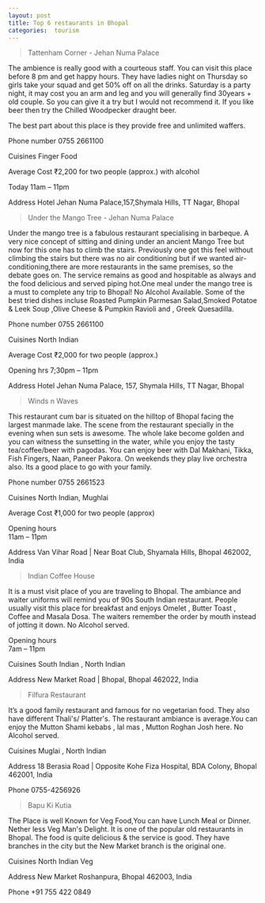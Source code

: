 ```yaml
---
layout: post
title: Top 6 restaurants in Bhopal
categories:  tourism
---
```

 
> Tattenham Corner - Jehan Numa Palace

The ambience is really good with a courteous staff. You can visit this place before 8 pm and get happy hours. They have ladies night on Thursday so girls take your squad and get 50% off on all the drinks. Saturday is a party night, it may cost you an arm and leg and you will generally find 30years + old couple. So you can give it a try but I would not recommend it. If you like beer then try the Chilled Woodpecker draught beer.

The best part about this place is they provide free and unlimited waffers.

Phone number
0755 2661100

Cuisines
Finger Food

Average Cost 
₹2,200 for two people (approx.)  with alcohol 
 
Today  11am – 11pm

Address
Hotel Jehan Numa Palace,157,Shymala Hills, TT Nagar, Bhopal



> Under the Mango Tree  - Jehan Numa Palace

Under the mango tree is a fabulous restaurant specialising in barbeque. A very nice concept of sitting and dining under an ancient Mango Tree but now for this one has to climb the stairs. Previously one got this feel without climbing the stairs but there was no air conditioning but if we wanted air-conditioning,there are more restaurants in the same premises, so the debate goes on. The service remains as good and hospitable as always and the food delicious and served piping hot.One meal under the mango tree is a must to complete any trip to Bhopal! No Alcohol Available. Some of the best tried dishes incluse Roasted Pumpkin Parmesan Salad,Smoked Potatoe & Leek Soup ,Olive Cheese & Pumpkin Ravioli and , Greek Quesadilla. 


Phone number
0755 2661100

Cuisines
North Indian

Average Cost 
₹2,000 for two people (approx.)

 Opening hrs 
 7;30pm – 11pm

Address
Hotel Jehan Numa Palace, 157, Shymala Hills, TT Nagar, Bhopal

 
> Winds n Waves

This restaurant cum bar is situated on the hilltop of Bhopal facing the largest manmade lake. The scene from the restaurant specially in the evening when sun sets is awesome. The whole lake become golden and you can witness the sunsetting in the water, while you enjoy the tasty tea/coffee/beer with pagodas. You can enjoy beer with Dal Makhani, Tikka, Fish Fingers, Naan, Paneer Pakora. On weekends they play live orchestra also. Its a good place to go with your family.
 
Phone number
0755 2661523

Cuisines
North Indian, Mughlai

Average Cost 
₹1,000 for two people (approx)

Opening hours  
11am – 11pm


Address
Van Vihar Road | Near Boat Club, Shyamala Hills, Bhopal 462002, India



> Indian Coffee House

It is a must visit place of you are traveling to Bhopal. The ambiance and waiter uniforms will remind you of 90s South Indian restaurant. People usually visit this place for breakfast and enjoys Omelet , Butter Toast  , Coffee and Masala Dosa. The waiters remember the order by mouth instead of jotting it down. No Alcohol served.

Opening hours  
7am – 11pm

Cuisines
South Indian , North Indian
  
Address
New Market Road | Bhopal, Bhopal 462022, India



> Filfura Restaurant

  It’s a good family restaurant and famous for no vegetarian food. They also have different Thali's/ Platter's.  The restaurant ambiance is average.You can enjoy the 
  Mutton Shami kebabs , lal mas , Mutton Roghan Josh here. No Alcohol served.

  
Cuisines
Muglai , North Indian

  
Address
18 Berasia Road | Opposite Kohe Fiza Hospital, BDA Colony, Bhopal 462001, India

Phone 
0755-4256926


> Bapu Ki Kutia


The Place is well Known for Veg Food,You can have  Lunch Meal or Dinner. Nether less Veg Man's Delight. It is one of the popular old restaurants in Bhopal. The food is quite delicious & the service is good. They have branches in the city but the New Market branch is the original one.


Cuisines
North Indian Veg

Address
New Market Roshanpura, Bhopal 462003, India

Phone 
+91 755 422 0849

 
